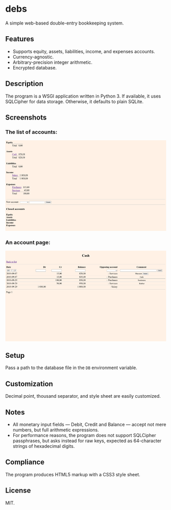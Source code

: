 # debs
A simple web-based double-entry bookkeeping system.

## Features
- Supports equity, assets, liabilities, income, and expenses accounts.
- Currency-agnostic.
- Arbitrary-precision integer arithmetic.
- Encrypted database.

## Description
The program is a WSGI application written in Python 3. If available, it
uses SQLCipher for data storage. Otherwise, it defaults to plain SQLite.

## Screenshots
### The list of accounts:
![](docs/list.png)
### An account page:
![](docs/acct.png)

## Setup
Pass a path to the database file in the `DB` environment variable.

## Customization
Decimal point, thousand separator, and style sheet are easily
customized.

## Notes
* All monetary input fields — Debit, Credit and Balance — accept not
mere numbers, but full arithmetic expressions.
* For performance reasons, the program does not support SQLCipher
passphrases, but asks instead for raw keys, expected as 64-character
strings of hexadecimal digits.

## Compliance
The program produces HTML5 markup with a CSS3 style sheet.

## License
MIT.
